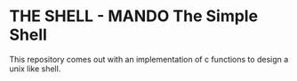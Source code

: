# **THE SHELL - MANDO The Simple Shell**

This repository comes out with an implementation of c functions to design a unix like shell.
